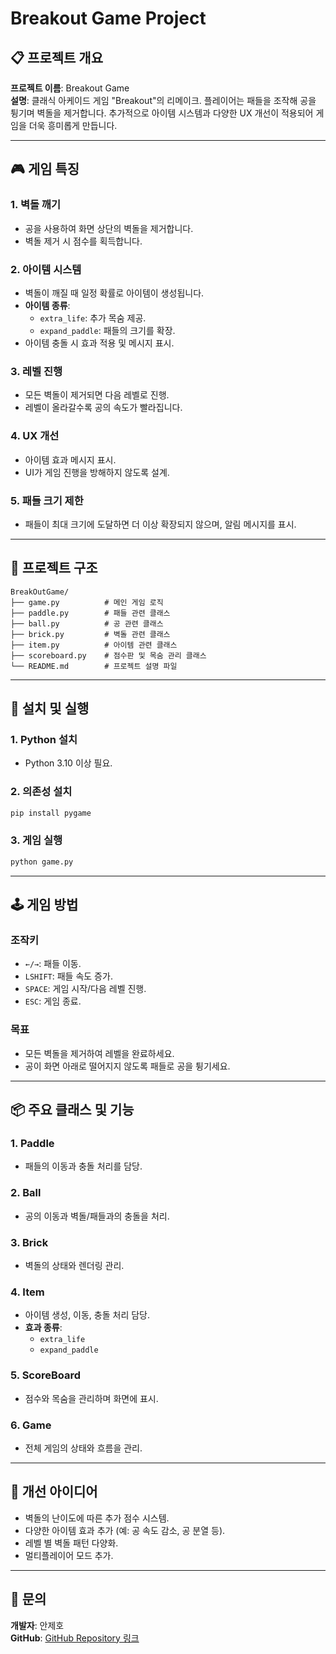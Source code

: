 # Breakout Game Project

## 📋 프로젝트 개요
**프로젝트 이름**: Breakout Game  
**설명**: 클래식 아케이드 게임 "Breakout"의 리메이크. 플레이어는 패들을 조작해 공을 튕기며 벽돌을 제거합니다. 추가적으로 아이템 시스템과 다양한 UX 개선이 적용되어 게임을 더욱 흥미롭게 만듭니다.

---

## 🎮 게임 특징

### 1. 벽돌 깨기
- 공을 사용하여 화면 상단의 벽돌을 제거합니다.
- 벽돌 제거 시 점수를 획득합니다.

### 2. 아이템 시스템
- 벽돌이 깨질 때 일정 확률로 아이템이 생성됩니다.
- **아이템 종류**:
  - `extra_life`: 추가 목숨 제공.
  - `expand_paddle`: 패들의 크기를 확장.
- 아이템 충돌 시 효과 적용 및 메시지 표시.

### 3. 레벨 진행
- 모든 벽돌이 제거되면 다음 레벨로 진행.
- 레벨이 올라갈수록 공의 속도가 빨라집니다.

### 4. UX 개선
- 아이템 효과 메시지 표시.
- UI가 게임 진행을 방해하지 않도록 설계.

### 5. 패들 크기 제한
- 패들이 최대 크기에 도달하면 더 이상 확장되지 않으며, 알림 메시지를 표시.

---

## 📂 프로젝트 구조
```
BreakOutGame/
├── game.py          # 메인 게임 로직
├── paddle.py        # 패들 관련 클래스
├── ball.py          # 공 관련 클래스
├── brick.py         # 벽돌 관련 클래스
├── item.py          # 아이템 관련 클래스
├── scoreboard.py    # 점수판 및 목숨 관리 클래스
└── README.md        # 프로젝트 설명 파일
```

---

## 🚀 설치 및 실행

### 1. Python 설치
- Python 3.10 이상 필요.

### 2. 의존성 설치
```bash
pip install pygame
```

### 3. 게임 실행
```bash
python game.py
```

---

## 🕹️ 게임 방법

### 조작키
- `←/→`: 패들 이동.
- `LSHIFT`: 패들 속도 증가.
- `SPACE`: 게임 시작/다음 레벨 진행.
- `ESC`: 게임 종료.

### 목표
- 모든 벽돌을 제거하여 레벨을 완료하세요.
- 공이 화면 아래로 떨어지지 않도록 패들로 공을 튕기세요.

---

## 📦 주요 클래스 및 기능

### 1. Paddle
- 패들의 이동과 충돌 처리를 담당.

### 2. Ball
- 공의 이동과 벽돌/패들과의 충돌을 처리.

### 3. Brick
- 벽돌의 상태와 렌더링 관리.

### 4. Item
- 아이템 생성, 이동, 충돌 처리 담당.
- **효과 종류**:
  - `extra_life`
  - `expand_paddle`

### 5. ScoreBoard
- 점수와 목숨을 관리하며 화면에 표시.

### 6. Game
- 전체 게임의 상태와 흐름을 관리.

---

## 🔧 개선 아이디어
- 벽돌의 난이도에 따른 추가 점수 시스템.
- 다양한 아이템 효과 추가 (예: 공 속도 감소, 공 분열 등).
- 레벨 별 벽돌 패턴 다양화.
- 멀티플레이어 모드 추가.

---

## 📧 문의
**개발자**: 안제호  
**GitHub**: [GitHub Repository 링크](https://github.com/JELKOV)

